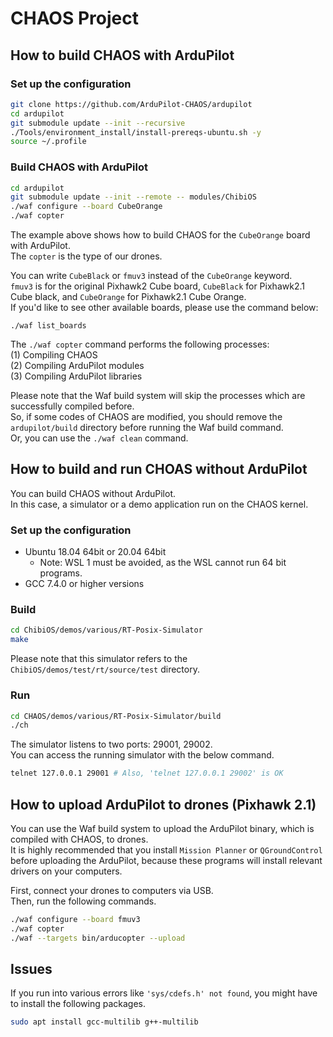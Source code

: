 # CHAOS Project

## How to build CHAOS with ArduPilot

### Set up the configuration
```bash
git clone https://github.com/ArduPilot-CHAOS/ardupilot
cd ardupilot
git submodule update --init --recursive
./Tools/environment_install/install-prereqs-ubuntu.sh -y
source ~/.profile
```

### Build CHAOS with ArduPilot
```bash
cd ardupilot
git submodule update --init --remote -- modules/ChibiOS
./waf configure --board CubeOrange
./waf copter
```

The example above shows how to build CHAOS for the `CubeOrange` board with ArduPilot.  
The `copter` is the type of our drones.  

You can write `CubeBlack` or `fmuv3` instead of the `CubeOrange` keyword.  
`fmuv3` is for the original Pixhawk2 Cube board, `CubeBlack` for Pixhawk2.1 Cube black, and `CubeOrange` for Pixhawk2.1 Cube Orange.  
If you'd like to see other available boards, please use the command below:  
```
./waf list_boards
```

The `./waf copter` command performs the following processes:  
(1) Compiling CHAOS  
(2) Compiling ArduPilot modules  
(3) Compiling ArduPilot libraries  

Please note that the Waf build system will skip the processes which are successfully compiled before.  
So, if some codes of CHAOS are modified, you should remove the `ardupilot/build` directory before running the Waf build command.  
Or, you can use the `./waf clean` command.


## How to build and run CHOAS without ArduPilot
You can build CHAOS without ArduPilot.  
In this case, a simulator or a demo application run on the CHAOS kernel.  

### Set up the configuration
- Ubuntu 18.04 64bit or 20.04 64bit
    -  Note: WSL 1 must be avoided, as the WSL cannot run 64 bit programs.
- GCC 7.4.0 or higher versions

    
### Build
```bash
cd ChibiOS/demos/various/RT-Posix-Simulator
make
```
Please note that this simulator refers to the `ChibiOS/demos/test/rt/source/test` directory.  


### Run
```bash
cd CHAOS/demos/various/RT-Posix-Simulator/build
./ch
```

The simulator listens to two ports: 29001, 29002.  
You can access the running simulator with the below command.
```bash
telnet 127.0.0.1 29001 # Also, 'telnet 127.0.0.1 29002' is OK
```


## How to upload ArduPilot to drones (Pixhawk 2.1)

You can use the Waf build system to upload the ArduPilot binary, which is compiled with CHAOS, to drones.  
It is highly recommended that you install `Mission Planner` or `QGroundControl` before uploading the ArduPilot, because these programs will install relevant drivers on your computers.  

First, connect your drones to computers via USB.  
Then, run the following commands.  
```bash
./waf configure --board fmuv3
./waf copter
./waf --targets bin/arducopter --upload
```


## Issues
If you run into various errors like `'sys/cdefs.h' not found`, you might have to install the following packages.  
```bash
sudo apt install gcc-multilib g++-multilib
```
